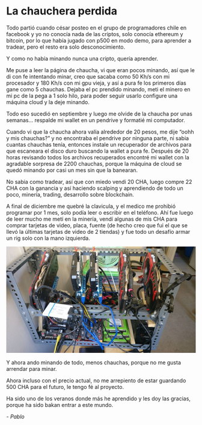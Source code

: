 # La chauchera perdida

Todo partió cuando césar posteo en el grupo de programadores chile en facebook y yo no conocía nada de las criptos, solo conocía ethereum y bitcoin, por lo que había jugado con p500 en modo demo, para aprender a tradear, pero el resto era solo desconocimiento.

Y como no había minando nunca una cripto, quería aprender.

Me puse a leer la página de chaucha, vi que eran pocos minando, así que le di con fe intentando minar, creo que sacaba como 50 Kh/s con mi procesador y 180 Kh/s con mi gpu vieja, y así a pura fe los primeros días gane como 5 chauchas. Dejaba el pc prendido minando, meti el minero en mi pc de la pega a 1 solo hilo, para poder seguir usarlo configure una máquina cloud y la deje minando.

Todo eso sucedió en septiembre y luego me olvide de la chaucha por unas semanas… respalde mi wallet en un pendrive y formatié mi computador.

Cuando vi que la chaucha ahora valía alrededor de 20 pesos, me dije “oohh y mis chauchas?” y no encontraba el pendrive por ninguna parte, ni sabia cuantas chauchas tenía, entonces instale un recuperador de archivos para que escaneara el disco duro buscando la wallet a pura fe. Después de 20 horas revisando todos los archivos recuperados encontré mi wallet con la agradable sorpresa de 2200 chauchas, porque la máquina de cloud se quedó minando por casi un mes sin que la banearan.

No sabia como tradear, así que con miedo vendi 20 CHA, luego compre 22 CHA con la ganancia y así haciendo scalping y aprendiendo de todo un poco, minería, trading, desarrollo sobre blockchain. 

A final de diciembre me quebré la clavicula, y el medico me prohibió programar por 1 mes, solo podía leer o escribir en el teléfono. Ahí fue luego de leer mucho me metí en la minería, vendí algunas de mis CHA para comprar tarjetas de video, placa, fuente (de hecho creo que fui el que se llevó la últimas tarjetas de video de 2 tiendas) y fue todo un desafío armar un rig solo con la mano izquierda.

![Pablo](../img/pablo.jpg)

Y ahora ando minando de todo, menos chauchas, porque no me gusta arrendar para minar. 

Ahora incluso con el precio actual, no me arrepiento de estar guardando 500 CHA para el futuro, le tengo fé al proyecto.

Ha sido uno de los veranos donde más he aprendido y les doy las gracias, porque ha sido bakan entrar a este mundo.

*- Pablo*
